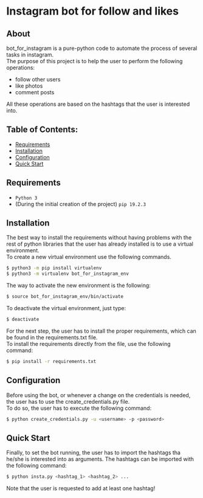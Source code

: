 # Instagram bot for follow and likes

## About

bot_for_instagram is a pure-python code to automate the process of several tasks in instagram.\
The purpose of this project is to help the user to perform the following operations:

- follow other users 
- like photos
- comment posts

All these operations are based on the hashtags that the user is interested into.

## Table of Contents:

- [Requirements](#requirements)
- [Installation](#installation)
- [Configuration](#configuration)
- [Quick Start](#quick-start)

## Requirements

- `Python 3`
- (During the initial creation of the project) `pip 19.2.3`

## Installation

The best way to install the requirements without having problems with the rest of python libraries that the user has already installed is to use a virtual environment.\
To create a new virtual environment use the following commands.

````bash
$ python3 -m pip install virtualenv
$ python3 -m virtualenv bot_for_instagram_env
````

The way to activate the new environment is the following:

````bash
$ source bot_for_instagram_env/bin/activate
````

To deactivate the virtual environment, just type:

````bash
$ deactivate
````

For the next step, the user has to install the proper requirements, which can be found in the requirements.txt file.\
To install the requirements directly from the file, use the following command:

````bash
$ pip install -r requirements.txt
````

## Configuration

Before using the bot, or whenever a change on the credentials is needed, the user has to use the create_credentials.py file.\
To do so, the user has to execute the following command:

````bash
$ python create_credentials.py -u <username> -p <password>
````

## Quick Start

Finally, to set the bot running, the user has to import the hashtags tha he/she is interested into as arguments.
The hashtags can be imported with the following command:

````bash
$ python insta.py <hashtag_1> <hashtag_2> ...
````

Note that the user is requested to add at least one hashtag!